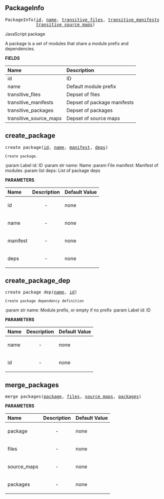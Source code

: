 <!-- Generated with Stardoc: http://skydoc.bazel.build -->

<a id="#PackageInfo"></a>

## PackageInfo

<pre>
PackageInfo(<a href="#PackageInfo-id">id</a>, <a href="#PackageInfo-name">name</a>, <a href="#PackageInfo-transitive_files">transitive_files</a>, <a href="#PackageInfo-transitive_manifests">transitive_manifests</a>, <a href="#PackageInfo-transitive_packages">transitive_packages</a>,
            <a href="#PackageInfo-transitive_source_maps">transitive_source_maps</a>)
</pre>

JavaScript package

A package is a set of modules that share a module prefix and dependencies.


**FIELDS**


| Name  | Description |
| :------------- | :------------- |
| <a id="PackageInfo-id"></a>id |  ID    |
| <a id="PackageInfo-name"></a>name |  Default module prefix    |
| <a id="PackageInfo-transitive_files"></a>transitive_files |  Depset of files    |
| <a id="PackageInfo-transitive_manifests"></a>transitive_manifests |  Depset of package manifests    |
| <a id="PackageInfo-transitive_packages"></a>transitive_packages |  Depset of packages    |
| <a id="PackageInfo-transitive_source_maps"></a>transitive_source_maps |  Depset of source maps    |


<a id="#create_package"></a>

## create_package

<pre>
create_package(<a href="#create_package-id">id</a>, <a href="#create_package-name">name</a>, <a href="#create_package-manifest">manifest</a>, <a href="#create_package-deps">deps</a>)
</pre>

    Create package.

:param Label id: ID
:param str name: Name
:param File manifest: Manifest of modules
:param list deps: List of package deps

**PARAMETERS**


| Name  | Description | Default Value |
| :------------- | :------------- | :------------- |
| <a id="create_package-id"></a>id |  <p align="center"> - </p>   |  none |
| <a id="create_package-name"></a>name |  <p align="center"> - </p>   |  none |
| <a id="create_package-manifest"></a>manifest |  <p align="center"> - </p>   |  none |
| <a id="create_package-deps"></a>deps |  <p align="center"> - </p>   |  none |


<a id="#create_package_dep"></a>

## create_package_dep

<pre>
create_package_dep(<a href="#create_package_dep-name">name</a>, <a href="#create_package_dep-id">id</a>)
</pre>

    Create package dependency definition

:param str name: Module prefix, or empty if no prefix
:param Label id: ID

**PARAMETERS**


| Name  | Description | Default Value |
| :------------- | :------------- | :------------- |
| <a id="create_package_dep-name"></a>name |  <p align="center"> - </p>   |  none |
| <a id="create_package_dep-id"></a>id |  <p align="center"> - </p>   |  none |


<a id="#merge_packages"></a>

## merge_packages

<pre>
merge_packages(<a href="#merge_packages-package">package</a>, <a href="#merge_packages-files">files</a>, <a href="#merge_packages-source_maps">source_maps</a>, <a href="#merge_packages-packages">packages</a>)
</pre>



**PARAMETERS**


| Name  | Description | Default Value |
| :------------- | :------------- | :------------- |
| <a id="merge_packages-package"></a>package |  <p align="center"> - </p>   |  none |
| <a id="merge_packages-files"></a>files |  <p align="center"> - </p>   |  none |
| <a id="merge_packages-source_maps"></a>source_maps |  <p align="center"> - </p>   |  none |
| <a id="merge_packages-packages"></a>packages |  <p align="center"> - </p>   |  none |


